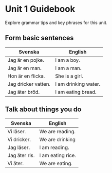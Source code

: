 # Unit 1 Guidebook

Explore grammar tips and key phrases for this unit.

## Form basic sentences

| Svenska | English |
| ------- | ------- |
| Jag är en pojke. | I am a boy. |
| Jag är en man. | I am a man. |
| Hon är en flicka. | She is a girl. |
| Jag dricker vatten. | I am drinking water. |
| Jag äter bröd. | I am eating bread. |

## Talk about things you do

| Svenska | English |
| ------- | ------- |
| Vi läser. | We are reading. |
| Vi dricker. | We are drinking |
| Jag läser. | I am reading. |
| Jag äter ris. | I am eating rice. |
| Vi äter. | We are eating. |

